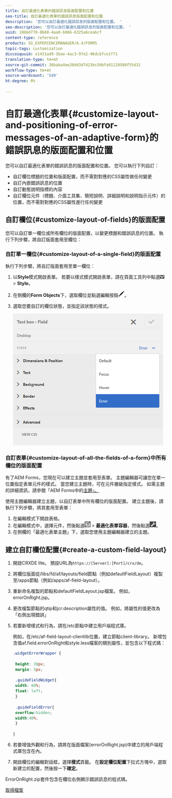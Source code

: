 ```yaml
---
title: 自訂最適化表單的錯誤訊息版面配置和位置
seo-title: 自訂最適化表單的錯誤訊息版面配置和位置
description: '您可以自訂最適化錯誤訊息的版面配置和位置。 '
seo-description: '您可以自訂最適化錯誤訊息的版面配置和位置。 '
uuid: 18b6d770-8b68-4aa0-b866-6325a6ceabcf
content-type: reference
products: SG_EXPERIENCEMANAGER/6.4/FORMS
topic-tags: customization
discoiquuid: e1431ad9-3bae-4ac3-97e2-96dcbfce1f71
translation-type: tm+mt
source-git-commit: 36baba4ee20dd3d7d23bc50bfa91129588f55d32
workflow-type: tm+mt
source-wordcount: '549'
ht-degree: 0%

---
```



# 自訂最適化表單{#customize-layout-and-positioning-of-error-messages-of-an-adaptive-form}的錯誤訊息的版面配置和位置

您可以自訂最適化表單的錯誤訊息的版面配置和位置。 您可以執行下列自訂：

* 自訂欄位標題的位置和版面配置，而不需對對應的CSS屬性做任何變更
* 自訂內嵌錯誤訊息的位置
* 自訂動態說明指標的內容
* 自訂欄位元件（標題、介面工具集、簡短說明、詳細說明和說明指示元件）的位置，而不需對對應的CSS屬性進行任何變更

## 自訂欄位{#customize-layout-of-fields}的版面配置

您可以自訂單一欄位或所有欄位的版面配置，以變更標題和錯誤訊息的位置。 執行下列步驟，將自訂版面套用至欄位：

### 自訂單一欄位{#customize-layout-of-a-single-field}的版面配置

執行下列步驟，將自訂版面套用至單一欄位：

1. 以&#x200B;**Style**&#x200B;模式開啟表單。 若要以樣式模式開啟表單，請在頁面工具列中點選![canvas-drop-down](assets/canvas-drop-down.png) > **Style**。
1. 在側欄的&#x200B;**Form Objects**&#x200B;下，選取欄位並點選編輯按鈕![edit-button](assets/edit-button.png)。
1. 選取您要自訂的欄位狀態，並指定該狀態的樣式。

   ![指定欄位的內嵌樣式](assets/edit-error-state.png)

### 自訂表單{#customize-layout-of-all-the-fields-of-a-form}中所有欄位的版面配置

有了AEM Forms，您現在可以建立主題並套用至表單。 主題編輯器可讓您在單一位置指定表單元件的樣式。 當您建立主題時，可在元件層級指定樣式。 如需主題的詳細資訊，請參閱「AEM Forms中的[主題」。](/help/forms/using/themes.md)

使用主題編輯器建立主題，以自訂表單中所有欄位的版面配置。 建立主題後，請執行下列步驟，將其套用至表單：

1. 在編輯模式下開啟表格。
1. 在編輯模式中，選擇元件，然後點選![field-level](assets/field-level.png) > **最適化表單容器**，然後點選![cmppr](assets/cmppr.png)。
1. 在側欄的「最適化表單主題」下，選取您使用主題編輯器建立的主題。

## 建立自訂欄位配置{#create-a-custom-field-layout}

1. 開啟CRXDE lite。 預設URL為`https://[Server]:[Port]/crx/de`。
1. 將欄位版面從/libs/fd/af/layouts/field節點（例如defaultFieldLayout）複製至/apps節點（例如/apps/af-field-layout）。
1. 重新命名複製的節點和defaultFieldLayout.jsp檔案。 例如，errorOnRight.jsp。

1. 更改複製節點的qtip和jcr:description屬性的值。 例如，將屬性的值更改為「右側出現錯誤」

1. 若要新增樣式和行為，請在/etc節點中建立用戶端程式庫。

   例如，在/etc/af-field-layout-clientlib位置，建立節點client-library。 新增包含值af.field.errorOnRight和style.less檔案的類別屬性，並包含以下程式碼：

   ```css
   .widgetErrorWrapper {
   
    height: 38px;
    margin: 5px;
   
    .guideFieldWidget{
    width: 60%;
    float: left; 
    }
   
    .guideFieldError{
    overflow:hidden;
    width:40%; 
    }
   
   }
   ```

1. 若要增強外觀和行為，請將在版面檔案(errorOnRight.jsp)中建立的用戶端程式庫包含在內。
1. 開啟欄位的編輯對話框，選擇&#x200B;**樣式**&#x200B;頁籤。 在&#x200B;**設定欄位配置**&#x200B;下拉式方塊中，選取新建立的配置，然後按一下&#x200B;**確定**。

ErrorOnRight.zip套件包含在欄位右側顯示錯誤訊息的程式碼。

[取得檔案](assets/erroronright.zip)
